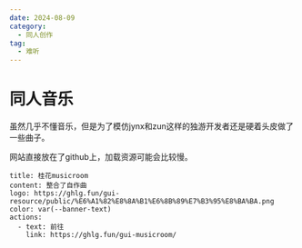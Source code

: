 ```yaml
---
date: 2024-08-09
category:
  - 同人创作
tag:
  - 难听
---
```

# 同人音乐

虽然几乎不懂音乐，但是为了模仿jynx和zun这样的独游开发者还是硬着头皮做了一些曲子。

网站直接放在了github上，加载资源可能会比较慢。

```component VPBanner
title: 桂花musicroom
content: 整合了自作曲
logo: https://ghlg.fun/gui-resource/public/%E6%A1%82%E8%8A%B1%E6%8B%89%E7%B3%95%E8%BA%BA.png
color: var(--banner-text)
actions:
  - text: 前往
    link: https://ghlg.fun/gui-musicroom/
```